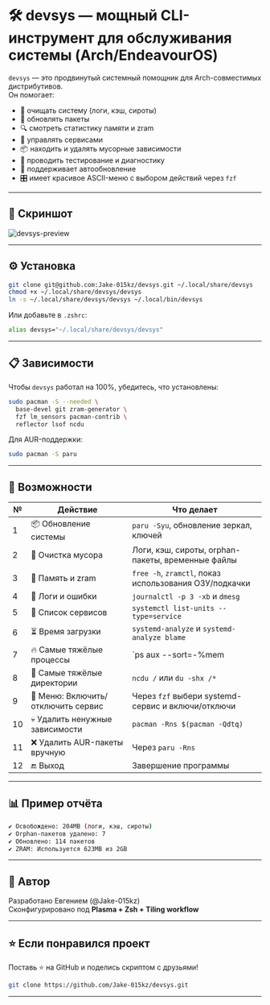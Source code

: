 # 🛠️ devsys — мощный CLI-инструмент для обслуживания системы (Arch/EndeavourOS)

`devsys` — это продвинутый системный помощник для Arch-совместимых дистрибутивов.  
Он помогает:

- 🧹 очищать систему (логи, кэш, сироты)
- 🚀 обновлять пакеты
- 🔍 смотреть статистику памяти и zram
- 🧠 управлять сервисами
- 📦 находить и удалять мусорные зависимости
- 🧪 проводить тестирование и диагностику
- 🧩 поддерживает автообновление
- 🎛️ имеет красивое ASCII-меню с выбором действий через `fzf`

---

## 📸 Скриншот

<!-- Загрузить можно на imgur или githubusercontent -->
![devsys-preview](https://github.com/user-attachments/assets/9ec7b2cb-7314-45d8-a373-0daf26011b18)

---

## ⚙️ Установка

```bash
git clone git@github.com:Jake-015kz/devsys.git ~/.local/share/devsys
chmod +x ~/.local/share/devsys/devsys
ln -s ~/.local/share/devsys/devsys ~/.local/bin/devsys
```

Или добавьте в `.zshrc`:

```sh
alias devsys="~/.local/share/devsys/devsys"
```

---

## 📋 Зависимости

Чтобы `devsys` работал на 100%, убедитесь, что установлены:

```bash
sudo pacman -S --needed \
  base-devel git zram-generator \
  fzf lm_sensors pacman-contrib \
  reflector lsof ncdu
```

Для AUR-поддержки:

```bash
sudo pacman -S paru
```

---

## 🔧 Возможности

| №  | Действие                           | Что делает                                                   |
|----|------------------------------------|--------------------------------------------------------------|
| 1  | 📦 Обновление системы              | `paru -Syu`, обновление зеркал, ключей                      |
| 2  | 🧹 Очистка мусора                  | Логи, кэш, сироты, orphan-пакеты, временные файлы            |
| 3  | 🧠 Память и zram                   | `free -h`, `zramctl`, показ использования ОЗУ/подкачки       |
| 4  | 🚨 Логи и ошибки                   | `journalctl -p 3 -xb` и `dmesg`                              |
| 5  | 🧊 Список сервисов                 | `systemctl list-units --type=service`                        |
| 6  | ⏳ Время загрузки                  | `systemd-analyze` и `systemd-analyze blame`                  |
| 7  | 🔥 Самые тяжёлые процессы          | `ps aux --sort=-%mem | head -n 20`                          |
| 8  | 📂 Самые тяжёлые директории        | `ncdu /` или `du -shx /*`                                   |
| 9  | 🔌 Меню: Включить/отключить сервис | Через `fzf` выбери systemd-сервис и включи/отключи           |
| 10 | 💀 Удалить ненужные зависимости    | `pacman -Rns $(pacman -Qdtq)`                               |
| 11 | ❌ Удалить AUR-пакеты вручную      | Через `paru -Rns`                                           |
| 12 | 🔚 Выход                           | Завершение программы                                         |

---

## 📊 Пример отчёта

```bash
✔ Освобождено: 204MB (логи, кэш, сироты)
✔ Orphan-пакетов удалено: 7
✔ Обновлено: 114 пакетов
✔ ZRAM: Используется 623MB из 2GB
```

---


## 🙌 Автор

Разработано Евгением (@Jake-015kz)  
Сконфигурировано под **Plasma + Zsh + Tiling workflow**

---

## ⭐ Если понравился проект

Поставь ⭐ на GitHub и поделись скриптом с друзьями!

```bash
git clone https://github.com/Jake-015kz/devsys.git
```

---

